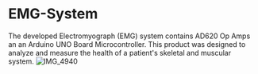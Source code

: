 # EMG-System
The developed Electromyograph (EMG) system contains AD620 Op Amps an an Arduino UNO Board Microcontroller. This product was designed to analyze and measure the health of a patient's skeletal and muscular system.
![IMG_4940](https://github.com/Kevinpat8712/EMG-System/assets/139156626/e686ca2e-896b-4331-b34c-9d325b4a4015)
